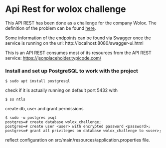 # Api Rest for wolox challenge
This API REST has been done as a challenge for the company Wolox. The definition of the problem can be found [here](/blob/master/Java-%20Wchallenge%20-%20Enunciado%20entrevista.pdf).

Some information of the endpoints can be found via Swagger once the service is running on the url: http://localhost:8080/swagger-ui.html

This is an API REST consumes most of its resources from the API REST service: https://jsonplaceholder.typicode.com/

### Install and set up PostgreSQL to work with the project
```
$ sudo apt install postgresql
```
check if it is actually running on default port 5432 with
```
$ ss ntls
```
create db, user and grant permissions
```
$ sudo -u postgres psql
postgres=# create database wolox_challenge;
postgres=# create user <user> with encrypted password <password>;
postgres=# grant all privileges on database wolox_challenge to <user>;
```

reflect configuration on src/main/resources/application.properties file.

